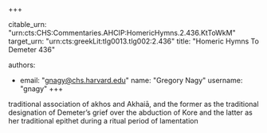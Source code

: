+++


citable_urn: "urn:cts:CHS:Commentaries.AHCIP:HomericHymns.2.436.KtToWkM"
target_urn: "urn:cts:greekLit:tlg0013.tlg002:2.436"
title: "Homeric Hymns To Demeter 436"

authors:
- email: "gnagy@chs.harvard.edu"
  name: "Gregory Nagy"
  username: "gnagy"
+++

<p>traditional association of akhos and Akhaiā, and the former as the traditional designation of Demeter’s grief over the abduction of Kore and the latter as her traditional epithet during a ritual period of lamentation</p>